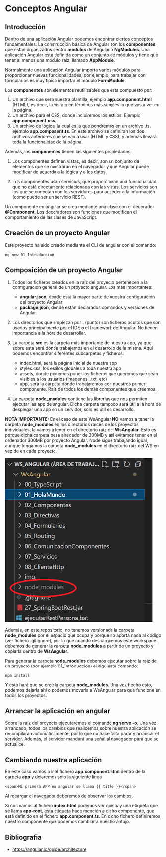 
# Conceptos Angular

## Introducción

Dentro de una aplicación Angular podemos encontrar ciertos conceptos fundamentales. La construcción básica de Angular son los **componentes** que están organizados dentro **modulos** de Angular o **NgModules**. Una aplicación Angular esta definida como un conjunto de módulos y tiene que tener al menos una módulo raiz, llamado **AppModule**.

Normalmente una aplicación Angular importa varios módulos para proporcionar nuevas funcionalidades, por ejemplo, para trabajar con formularios es muy tipico importar el módulo **FormModule**.

Los **componentes** son elementos reutilizables que esta compuesto por:

1. Un archivo que será nuestra plantilla, ejemplo **app.component.html** (HTML), es decir, la vista o en términos más simples lo que vas a ver en la página.
2. Un archivo para el CSS, donde incluiremos los estilos. Ejemplo **app.component.css**.
3. Un archivo de lógica, la cual es la que pondremos en un archivo .ts, ejemplo **app.component.ts**. En este archivo se definiran los dos archivos anteriores que se van a usar (HTML y CSS), y además llevará toda la funcionalidad de la página.

Además, los **componentes** tienen las siguientes propiedades:

1. Los componentes definen vistas, es decir, son un conjunto de elementos que se mostrarán en el navegador y que Angular puede modificar de acuerdo a la lógica y a los datos.

2. Los componentes usan servicios, que proporcionan una funcionalidad que no está directamente relacionada con las vistas. Los servicios son los que se conectan con los servidores para acceder a la información (como puede ser un servicio REST).

Un componente en angular se crea mediante una clase con el decorador **@Component**. Los decoradores son funciones que modifican el comportamiento de las clases de JavaScript.

## Creación de un proyecto Angular

Este proyecto ha sido creado mediante el CLI de angular con el comando:

    ng new 01_Introduccion

## Composición de un proyecto Angular

1. Todos los ficheros creados en la raíz del proyecto pertenecen a la configuración general de un proyecto angular. Los más importantes:

    - <b>angular.json</b>, donde está la mayor parte de nuestra configuración del proyecto Angular
    - <b>package.json</b>, donde están declarados comandos y versiones de Angular.

2. Los directorios que empiezan por <b>.</b> (punto) son ficheros ocultos que son usados principalmente por el IDE o el framework de Angular. No tienen importancia a la hora de desarrollar.

3. La carpeta <b>src</b> es la carpeta más importante de nuestra app, ya que sobre esta será donde trabajemos en el desarrollo de la misma. Aquí podemos encontrar diferentes subcarpetas y ficheros:

    - index.html, será la página inicial de nuestra app
    - styles.css, los estilos globales a toda nuestra app
    - assets, donde podemos poner los ficheros que queremos que sean visibles a los usuarios (imagenes, .txt, etc)
    - app, será la carpeta donde trabajaremos con nuestros primer componente. Raíz de todos los demás componentes que creemos.

4. La carpeta <b>node_modules</b> contiene las librerias que nos permiten ejecutar las app de angular. Dicha carpeta tampoco será útil a la hora de desplegar una app en un servidor, solo es útil en desarrollo.

**NOTA IMPORTANTE:** En el caso de este WsAngular <b>NO</b> vamos a tener la carpeta <b>node_modules</b> en los directorios raíces de los proyectos individuales, la vamos a tener en el directorio raíz del <b>WsAngular</b>. Esto es porque dicha carpeta pesa alrededor de 300MB y así evitamos tener en el ordenador 300MB por proyecto Angular. Node sigue trabajando igual, aunque tengamos la carpeta <b>node_modules</b> en el directorio raiz del WS en vez de en cada proyecto. 

![node_modules](img/node_modules.png "node_modules")

Además, en este repositorio, no tenemos versionada la carpeta **node_modules** por el espacio que ocupa y porque no aporta nada al código (ver fichero .gitignore), por lo que cuando descarguemos este workspace debemos de generar la carpeta **node_modules** a partir de un proyecto y copiarla dentro de **WsAngular**.

Para generar la carpeta <b>node_modules</b> debemos ejecutar sobre la raiz de un proyecto (por ejemplo 01_Introduccion) el siguiente comando:

    npm install

Y esto hará que se cree la carpeta <b>node_modules</b>. Una vez hecho esto, podemos dejarla ahi o podemos moverla a WsAngular para que funcione en todos los proyectos.

## Arrancar la aplicación en angular

Sobre la raíz del proyecto ejecutaremos el comando <b>ng serve -o</b>. Una vez arrancado, todos los cambios que realicemos sobre nuestra aplicación se recompilaran automáticamente, por lo que no hace falta parar y arrancar el servidor. Además, el servidor mandará una señal al navegador para que se actualice.

## Cambiando nuestra aplicación

En este caso vamos a ir al fichero <b>app.component.html</b> dentro de la carpeta <b>app</b> y dejaremos solo la siguiente línea

    <span>Mi primera APP en angular se llama {{ title }}</span>

Al recargar el navegador deberemos de observar los cambios.

Si nos vamos al fichero <b>index.html</b> podemos ver que hay una etiqueta que se llama <b>app-root</b>, esta etiqueta hace mención a dicho componente, que está definido en el fichero <b>app.component.ts</b>. En dicho fichero definiremos nuestro componente que podemos cambiar a nuestro antojo.

## Bibliografia

- <https://angular.io/guide/architecture>